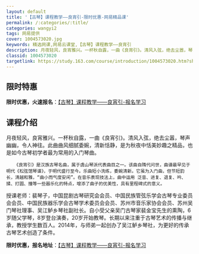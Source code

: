 ```yaml
---
layout: default
title: '【古琴】课程教学——良宵引-限时优惠-网易精品课'
permalink: /:categories/:title/
categories: wangyi2
tags: 网易提供
cover: 1004573020.jpg
keywords: 精选网课,网易云课堂,【古琴】课程教学——良宵引
description: 月夜轻风，良宵雅兴。一杯秋自露，一曲《良宵引》。清风入弦，绝去尘嚣，琴声幽幽，令人神往。此曲曲风细腻委婉，清新恬静，是为
classid: 1004573020
targetlink: https://study.163.com/course/introduction/1004573020.htm?share=1&shareId=1025206652&utm_campaign=share&utm_medium=iphoneShare&utm_source=&utm_u=1025206652
---
```


## 限时特惠

**限时优惠，火速报名**：[【古琴】课程教学——良宵引-报名学习](https://study.163.com/course/introduction/1004573020.htm?share=1&shareId=1025206652&utm_campaign=share&utm_medium=iphoneShare&utm_source=&utm_u=1025206652)

## 课程介绍

月夜轻风，良宵雅兴。一杯秋自露，一曲《良宵引》。清风入弦，绝去尘嚣，琴声幽幽，令人神往。此曲曲风细腻委婉，清新恬静，是为秋夜中恬美妙趣之精品，也是如今古琴初学者最为常用的入门琴曲。



       《良宵引》是汉族古琴名曲，属于虞山琴派代表曲目之一。该曲自隋代问世，曲谱最早见于明代《松弦馆琴谱》，于明代盛行至今。乐曲短小洗练，委婉清新。它虽为入门曲，但节短韵长，清越和雅，“曲小而气度安闲”。在音乐表现技法上，曲中运用 泛音、进复、退复、吟、揉、打圆、撞等一些器乐化的特点，增添了曲子的优美性，具有里程碑式的意义。



授课老师：裴琴子，中国昆剧古琴研究会会员、中国民族管弦乐学会古琴专业委员会会员、中国民族器乐学会古琴学术委员会会员、苏州市音乐家协会会员、苏州吴门琴社理事、吴江鲈乡琴社副社长。自小受父亲吴门古琴家裴金宝先生的熏陶，6岁随父学琴，8岁登台演奏，20岁开始教琴。长期以来注重于古琴艺术的传播与继承，教授学生数百人。2014年，与师弟一起创办了吴江鲈乡琴社，为更好的传承古琴艺术创造了条件。

**限时优惠，报名地址**：[【古琴】课程教学——良宵引-报名学习](https://study.163.com/course/introduction/1004573020.htm?share=1&shareId=1025206652&utm_campaign=share&utm_medium=iphoneShare&utm_source=&utm_u=1025206652)

